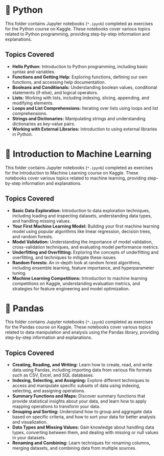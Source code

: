 # 🐍 Python

This folder contains Jupyter notebooks (`*.ipynb`) completed as exercises for the Python course on Kaggle. These notebooks cover various topics related to Python programming, providing step-by-step information and explanations.

## Topics Covered

- **Hello Python:** Introduction to Python programming, including basic syntax and variables.
- **Functions and Getting Help:** Exploring functions, defining our own functions, and accessing help documentation.
- **Booleans and Conditionals:** Understanding boolean values, conditional statements (if-else), and logical operators.
- **Lists:** Working with lists, including indexing, slicing, appending, and modifying elements.
- **Loops and List Comprehensions:** Iterating over lists using loops and list comprehensions.
- **Strings and Dictionaries:** Manipulating strings and understanding dictionaries as key-value pairs.
- **Working with External Libraries:** Introduction to using external libraries in Python.

# 🤖 Introduction to Machine Learning

This folder contains Jupyter notebooks (`*.ipynb`) completed as exercises for the Introduction to Machine Learning course on Kaggle. These notebooks cover various topics related to machine learning, providing step-by-step information and explanations.

## Topics Covered

- **Basic Data Exploration:** Introduction to data exploration techniques, including loading and inspecting datasets, understanding data types, and handling missing values.
- **Your First Machine Learning Model:** Building your first machine learning model using popular algorithms like linear regression, decision trees, and random forests.
- **Model Validation:** Understanding the importance of model validation, cross-validation techniques, and evaluating model performance metrics.
- **Underfitting and Overfitting:** Exploring the concepts of underfitting and overfitting, and techniques to mitigate these issues.
- **Random Forests:** An in-depth look at random forest algorithms, including ensemble learning, feature importance, and hyperparameter tuning.
- **Machine Learning Competitions:** Introduction to machine learning competitions on Kaggle, understanding evaluation metrics, and strategies for feature engineering and model optimization.

# 🐼 Pandas

This folder contains Jupyter notebooks (`*.ipynb`) completed as exercises for the Pandas course on Kaggle. These notebooks cover various topics related to data manipulation and analysis using the Pandas library, providing step-by-step information and explanations.

## Topics Covered

- **Creating, Reading, and Writing:** Learn how to create, read, and write data using Pandas, including importing data from various file formats such as CSV, Excel, and SQL databases.
- **Indexing, Selecting, and Assigning:** Explore different techniques to access and manipulate specific subsets of data using indexing, selecting, and assigning operations.
- **Summary Functions and Maps:** Discover summary functions that provide statistical insights about your data, and learn how to apply mapping operations to transform your data.
- **Grouping and Sorting:** Understand how to group and aggregate data based on specific criteria, and how to sort your data for better analysis and visualization.
- **Data Types and Missing Values:** Gain knowledge about handling data types, converting between them, and dealing with missing or null values in your datasets.
- **Renaming and Combining:** Learn techniques for renaming columns, merging datasets, and combining data from multiple sources.
